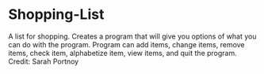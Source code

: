 # Shopping-List
A list for shopping.
Creates a program that will give you options of what you can do with the program. 
Program can add items, change items, remove items, check item, alphabetize item, view items, and quit the program.
Credit: Sarah Portnoy
